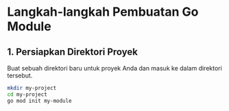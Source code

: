 # Langkah-langkah Pembuatan Go Module

## 1. Persiapkan Direktori Proyek
Buat sebuah direktori baru untuk proyek Anda dan masuk ke dalam direktori tersebut.
```bash
mkdir my-project
cd my-project
go mod init my-module
```